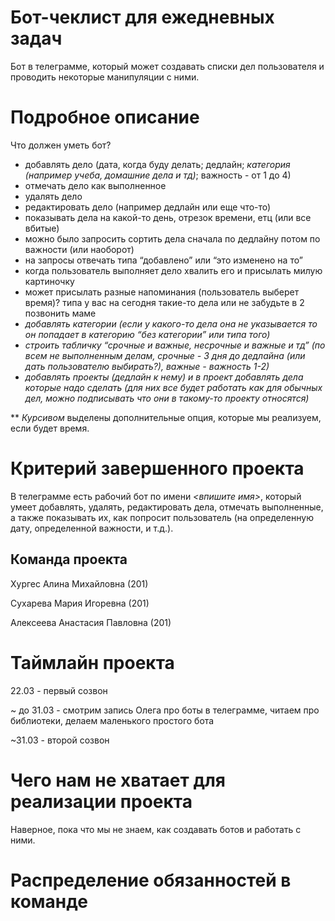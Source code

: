 # Бот-чеклист для ежедневных задач
Бот в телеграмме, который может создавать списки дел пользователя и проводить некоторые манипуляции с ними.
# Подробное описание
Что должен уметь бот?
- добавлять дело (дата, когда буду делать; дедлайн; *категория (например учеба, домашние дела и тд)*; важность - от 1 до 4)
- отмечать дело как выполненное
- удалять дело
- редактировать дело (например дедлайн или еще что-то)
- показывать дела на какой-то день, отрезок времени, етц (или все вбитые)
- можно было запросить сортить дела сначала по дедлайну потом по важности (или наоборот)
- на запросы отвечать типа “добавлено” или “это изменено на то”
- когда пользователь выполняет дело хвалить его и присылать милую картиночку
- может присылать разные напоминания (пользователь выберет время)? типа у вас на сегодня такие-то дела или не забудьте в 2 позвонить маме
- *добавлять категории (если у какого-то дела она не указывается то он попадает в категорию “без категории” или типа того)*
- *строить табличку “срочные и важные, несрочные и важные и тд” (по всем не выполненным делам, срочные - 3 дня до дедлайна (или дать пользователю выбирать?), важные - важность 1-2)*
- *добавлять проекты (дедлайн к нему) и в проект добавлять дела которые надо сделать (для них все будет работать как для обычных дел, можно подписывать что они в такому-то проекту относятся)*  

** *Курсивом* выделены дополнительные опция, которые мы реализуем, если будет время.

# Критерий завершенного проекта
В телеграмме есть рабочий бот по имени *<впишите имя>*, который умеет добавлять, удалять, редактировать дела, отмечать выполненные, а также показывать их, как попросит пользователь (на определенную дату, определенной важности, и т.д.).
## Команда проекта
Хургес Алина Михайловна (201)  

Сухарева Мария Игоревна (201)  

Алексеева Анастасия Павловна (201)
# Таймлайн проекта
22.03 - первый созвон  

~ до 31.03 - смотрим запись Олега про боты в телеграмме, читаем про библиотеки, делаем маленького простого бота  

~31.03 - второй созвон
# Чего нам не хватает для реализации проекта
Наверное, пока что мы не знаем, как создавать ботов и работать с ними.
# Распределение обязанностей в команде
